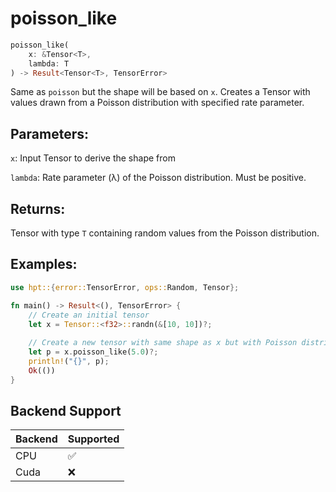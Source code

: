 # poisson_like
```rust
poisson_like(
    x: &Tensor<T>,
    lambda: T
) -> Result<Tensor<T>, TensorError>
```
Same as `poisson` but the shape will be based on `x`. Creates a Tensor with values drawn from a Poisson distribution with specified rate parameter.

## Parameters:
`x`: Input Tensor to derive the shape from

`lambda`: Rate parameter (λ) of the Poisson distribution. Must be positive.

## Returns:
Tensor with type `T` containing random values from the Poisson distribution.

## Examples:
```rust
use hpt::{error::TensorError, ops::Random, Tensor};

fn main() -> Result<(), TensorError> {
    // Create an initial tensor
    let x = Tensor::<f32>::randn(&[10, 10])?;
    
    // Create a new tensor with same shape as x but with Poisson distribution
    let p = x.poisson_like(5.0)?;
    println!("{}", p);
    Ok(())
}
```
## Backend Support
| Backend | Supported |
|---------|-----------|
| CPU     | ✅         |
| Cuda    | ❌        |